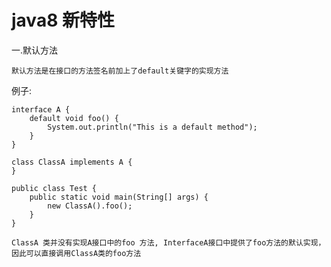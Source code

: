 java8 新特性
======

一.默认方法

    默认方法是在接口的方法签名前加上了default关键字的实现方法

例子:

    interface A {
        default void foo() {
            System.out.println("This is a default method");
        }
    }

    class ClassA implements A {
    }

    public class Test {
        public static void main(String[] args) {
            new ClassA().foo();
        }
    }

    ClassA 类并没有实现A接口中的foo 方法, InterfaceA接口中提供了foo方法的默认实现，因此可以直接调用ClassA类的foo方法
